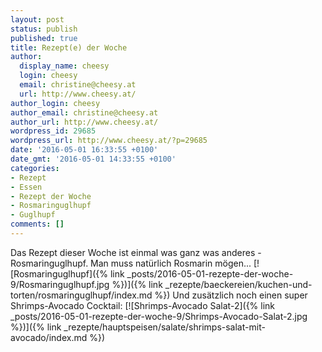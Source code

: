 ```yaml
---
layout: post
status: publish
published: true
title: Rezept(e) der Woche
author:
  display_name: cheesy
  login: cheesy
  email: christine@cheesy.at
  url: http://www.cheesy.at/
author_login: cheesy
author_email: christine@cheesy.at
author_url: http://www.cheesy.at/
wordpress_id: 29685
wordpress_url: http://www.cheesy.at/?p=29685
date: '2016-05-01 16:33:55 +0100'
date_gmt: '2016-05-01 14:33:55 +0100'
categories:
- Rezept
- Essen
- Rezept der Woche
- Rosmaringuglhupf
- Guglhupf
comments: []
---
```

Das Rezept dieser Woche ist einmal was ganz was anderes - Rosmaringuglhupf. Man muss natürlich Rosmarin mögen...
[![Rosmaringuglhupf]({% link _posts/2016-05-01-rezepte-der-woche-9/Rosmaringuglhupf.jpg %})]({% link _rezepte/baeckereien/kuchen-und-torten/rosmaringuglhupf/index.md %})
Und zusätzlich noch einen super Shrimps-Avocado Cocktail:
[![Shrimps-Avocado Salat-2]({% link _posts/2016-05-01-rezepte-der-woche-9/Shrimps-Avocado-Salat-2.jpg %})]({% link _rezepte/hauptspeisen/salate/shrimps-salat-mit-avocado/index.md %})
